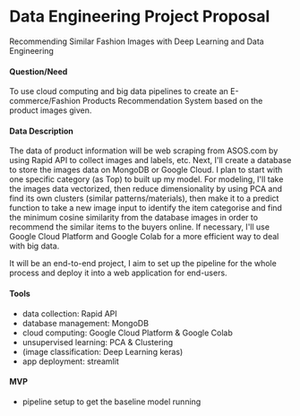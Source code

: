 # Data Engineering Project Proposal
Recommending Similar Fashion Images with Deep Learning and Data Engineering

#### Question/Need 

To use cloud computing and big data pipelines to create an E-commerce/Fashion Products Recommendation System based on the product images given. 


#### Data Description
The data of product information will be web scraping from ASOS.com by using Rapid API to collect images and labels, etc. Next, I'll create a database to store the images data on MongoDB or Google Cloud.
I plan to start with one specific category (as Top) to built up my model. For modeling, I'll take the images data vectorized, then reduce dimensionality by using PCA and find its own clusters (similar patterns/materials), then make it to a predict function to take a new image input to identify the item categorise and find the minimum cosine similarity from the database images in order to recommend the similar items to the buyers online. If necessary, I'll use Google Cloud Platform and Google Colab for a more efficient way to deal with big data.

It will be an end-to-end project, I aim to set up the pipeline for the whole process and deploy it into a web application for end-users.


#### Tools
- data collection: Rapid API
- database management: MongoDB
- cloud computing: Google Cloud Platform & Google Colab
- unsupervised learning: PCA & Clustering
- (image classification: Deep Learning keras)
- app deployment: streamlit



#### MVP
- pipeline setup to get the baseline model running
